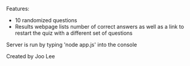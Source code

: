 Features:
- 10 randomized questions
- Results webpage lists number of correct answers as well as a link to restart the quiz with a different set of questions

Server is run by typing 'node app.js' into the console

Created by Joo Lee
